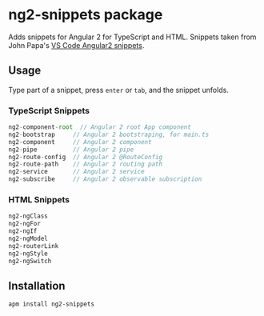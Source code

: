 # ng2-snippets package

Adds snippets for Angular 2 for TypeScript and HTML. Snippets taken from John Papa's [VS Code Angular2 snippets](https://github.com/johnpapa/vscode-angular2-snippets).

## Usage
Type part of a snippet, press `enter` or `tab`, and the snippet unfolds.

### TypeScript Snippets
```typescript
ng2-component-root  // Angular 2 root App component
ng2-bootstrap     // Angular 2 bootstraping, for main.ts
ng2-component     // Angular 2 component
ng2-pipe          // Angular 2 pipe
ng2-route-config  // Angular 2 @RouteConfig
ng2-route-path    // Angular 2 routing path
ng2-service       // Angular 2 service
ng2-subscribe     // Angular 2 observable subscription
```

### HTML Snippets
```html
ng2-ngClass
ng2-ngFor
ng2-ngIf
ng2-ngModel
ng2-routerLink
ng2-ngStyle
ng2-ngSwitch
```

## Installation

```
apm install ng2-snippets
```
